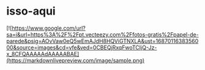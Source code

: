 # isso-aqui 
[![https://www.google.com/url?sa=i&url=https%3A%2F%2Fpt.vecteezy.com%2Ffotos-gratis%2Fpapel-de-parede&psig=AOvVaw0eQ5wEmAJdH8HQViGTNXLA&ust=1687011638356000&source=images&cd=vfe&ved=0CBEQjRxqFwoTCIjQ-Jz-x_8CFQAAAAAdAAAAABAE](https://markdownlivepreview.com/image/sample.png)
